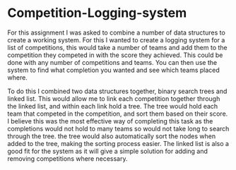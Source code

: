 # Competition-Logging-system
For this assignment I was asked to combine a number of data structures to create a working system. For this I wanted to create a logging system for a list of competitions, this would take a number of teams and add them to the competition they competed in with the score they achieved. This could be done with any number of competitions and teams. You can then use the system to find what completion you wanted and see which teams placed where. 

To do this I combined two data structures together, binary search trees and linked list. This would allow me to link each competition together through the linked list, and within each link hold a tree. The tree would hold each team that competed in the competition, and sort them based on their score. I believe this was the most effective way of completing this task as the completions would not hold to many teams so would not take long to search through the tree. the tree would also automatically sort the nodes when added to the tree, making the sorting process easier. The linked list is also a good fit for the system as it will give a simple solution for adding and removing competitions where necessary.
